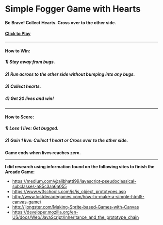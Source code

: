 # Simple Fogger Game with Hearts
#### Be Brave! Collect Hearts. Cross over to the other side.
#### [Click to Play](https://quilt9.github.io/simplefoggerwithhearts/index.html)
---
#### How to Win:
##### 1) Stay away from bugs.
##### 2) Run across to the other side without bumping into any bugs.
##### 3) Collect hearts. 
##### 4) Get 20 lives and win!

---
#### How to Score: 
##### 1) Lose 1 live: Get bugged.
##### 2) Gain 1 live: Collect 1 heart or Cross over to the other side.
**Game ends when lives reaches zero.**

---
**I did research using information found on the following sites to finish the Arcade Game:**
* <https://medium.com/@alibhatti99/javascript-pseudoclassical-subclasses-a85c3aa6a055>
* <https://www.w3schools.com/js/js_object_prototypes.asp>
* <http://www.lostdecadegames.com/how-to-make-a-simple-html5-canvas-game/>
* <http://jlongster.com/Making-Sprite-based-Games-with-Canvas>
* <https://developer.mozilla.org/en-US/docs/Web/JavaScript/Inheritance_and_the_prototype_chain>
